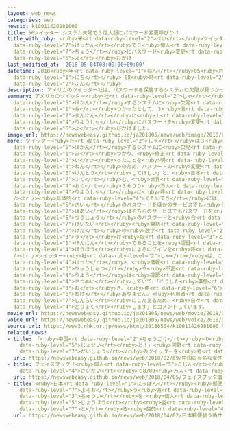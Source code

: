 ```yaml
---
layout: web_news
categories: web
newsid: k10011426981000
title: 米ツイッター システム欠陥で３億人超にパスワード変更呼びかけ
title_with_ruby: <ruby>米<rt data-ruby-level="2">べい</rt></ruby>ツイッター システム<ruby>欠陥<rt
  data-ruby-level="7">けっかん</rt></ruby>で３<ruby>億人<rt data-ruby-level="4">おくにん</rt></ruby><ruby>超<rt
  data-ruby-level="7">ちょう</rt></ruby>にパスワード<ruby>変更<rt data-ruby-level="7">へんこう</rt></ruby><ruby>呼<rt
  data-ruby-level="6">よ</rt></ruby>びかけ
last_modified_at: '2018-05-04T08:09:00+09:00'
datetime: 2018<ruby>年<rt data-ruby-level="1">ねん</rt></ruby>05<ruby>月<rt data-ruby-level="1">がつ</rt></ruby>04<ruby>日<rt
  data-ruby-level="1">にち</rt></ruby> 08<ruby>時<rt data-ruby-level="2">じ</rt></ruby>09<ruby>分<rt
  data-ruby-level="2">ふん</rt></ruby>
description: アメリカのツイッター社は、パスワードを保管するシステムに欠陥が見つかったとして、３億３６００万人に上るすべての利用者にパスワードを変更するよう呼びかけました。
summary: アメリカのツイッター<ruby>社<rt data-ruby-level="2">しゃ</rt></ruby>は、パスワードを<ruby>保管<rt
  data-ruby-level="5">ほかん</rt></ruby>するシステムに<ruby>欠陥<rt data-ruby-level="7">けっかん</rt></ruby>が<ruby>見<rt
  data-ruby-level="1">み</rt></ruby>つかったとして、３<ruby>億<rt data-ruby-level="4">おく</rt></ruby>３６００<ruby>万人<rt
  data-ruby-level="2">まんにん</rt></ruby>に<ruby>上<rt data-ruby-level="1">のぼ</rt></ruby>るすべての<ruby>利用者<rt
  data-ruby-level="4">りようしゃ</rt></ruby>にパスワードを<ruby>変更<rt data-ruby-level="7">へんこう</rt></ruby>するよう<ruby>呼<rt
  data-ruby-level="6">よ</rt></ruby>びかけました。
image_url: https://newswebeasy.github.io/ja201805/news/web/image/2018/05/04/K10011426981_1805040808_1805040809_01_02.jpg
more: ツイッター<ruby>社<rt data-ruby-level="2">しゃ</rt></ruby>は３<ruby>日<rt data-ruby-level="1">にち</rt></ruby>、パスワードを<ruby>保管<rt
  data-ruby-level="5">ほかん</rt></ruby>するシステムに<ruby>欠陥<rt data-ruby-level="7">けっかん</rt></ruby>が<ruby>見<rt
  data-ruby-level="1">み</rt></ruby>つかり、<ruby>修正<rt data-ruby-level="5">しゅうせい</rt></ruby>を<ruby>行<rt
  data-ruby-level="2">い</rt></ruby>ったことを<ruby>明<rt data-ruby-level="2">あき</rt></ruby>らかにしたうえで「<ruby>念<rt
  data-ruby-level="4">ねん</rt></ruby>のため、パスワードの<ruby>変更<rt data-ruby-level="7">へんこう</rt></ruby>を<ruby>検討<rt
  data-ruby-level="6">けんとう</rt></ruby>してほしい」と、<ruby>日本<rt data-ruby-level="7">にっぽん</rt></ruby>を<ruby>含<rt
  data-ruby-level="7">ふく</rt></ruby>む、<ruby>世界<rt data-ruby-level="3">せかい</rt></ruby>の３<ruby>億<rt
  data-ruby-level="4">おく</rt></ruby>３６００<ruby>万人<rt data-ruby-level="2">まんにん</rt></ruby>の<ruby>利用者<rt
  data-ruby-level="4">りようしゃ</rt></ruby>に<ruby>呼<rt data-ruby-level="6">よ</rt></ruby>びかけました。<br
  /><br /><ruby>具体的<rt data-ruby-level="4">ぐたいてき</rt></ruby>には、ツイッターにログインする<ruby>際<rt
  data-ruby-level="5">さい</rt></ruby>のパスワードをほかのサービスでも<ruby>使用<rt data-ruby-level="3">しよう</rt></ruby>している<ruby>場合<rt
  data-ruby-level="2">ばあい</rt></ruby>はそちらのサービスでもパスワードを<ruby>変更<rt data-ruby-level="7">へんこう</rt></ruby>することや、<ruby>通常<rt
  data-ruby-level="5">つうじょう</rt></ruby>のパスワードと<ruby>合<rt data-ruby-level="2">あ</rt></ruby>わせて、<ruby>携帯<rt
  data-ruby-level="7">けいたい</rt></ruby><ruby>電話<rt data-ruby-level="2">でんわ</rt></ruby>で６<ruby>桁<rt
  data-ruby-level="7">けた</rt></ruby>の<ruby>数字<rt data-ruby-level="2">すうじ</rt></ruby>を<ruby>受<rt
  data-ruby-level="3">う</rt></ruby>け<ruby>取<rt data-ruby-level="3">と</rt></ruby>って<ruby>本人<rt
  data-ruby-level="1">ほんにん</rt></ruby>であることを<ruby>認証<rt data-ruby-level="7">にんしょう</rt></ruby>する<ruby>方法<rt
  data-ruby-level="4">ほうほう</rt></ruby>によるログインを<ruby>呼<rt data-ruby-level="6">よ</rt></ruby>びかけています。<br
  /><br />ツイッター<ruby>社<rt data-ruby-level="2">しゃ</rt></ruby>は、これまでの<ruby>調査<rt data-ruby-level="5">ちょうさ</rt></ruby>の<ruby>結果<rt
  data-ruby-level="4">けっか</rt></ruby>、<ruby>情報<rt data-ruby-level="5">じょうほう</rt></ruby>の<ruby>流出<rt
  data-ruby-level="3">りゅうしゅつ</rt></ruby>や<ruby>不正<rt data-ruby-level="4">ふせい</rt></ruby>な<ruby>利用<rt
  data-ruby-level="4">りよう</rt></ruby>は<ruby>確認<rt data-ruby-level="7">かくにん</rt></ruby>されていないと<ruby>説明<rt
  data-ruby-level="4">せつめい</rt></ruby>していて、「こうした<ruby>事態<rt data-ruby-level="5">じたい</rt></ruby>が<ruby>起<rt
  data-ruby-level="3">お</rt></ruby>き、<ruby>申<rt data-ruby-level="6">もう</rt></ruby>し<ruby>訳<rt
  data-ruby-level="6">わけ</rt></ruby>ありません。<ruby>利用者<rt data-ruby-level="4">りようしゃ</rt></ruby>の<ruby>信頼<rt
  data-ruby-level="7">しんらい</rt></ruby>にこたえるため、<ruby>日々<rt data-ruby-level="1">ひび</rt></ruby><ruby>努力<rt
  data-ruby-level="4">どりょく</rt></ruby>します」とコメントしています。
movie_url: https://newswebeasy.github.io/ja201805/news/web/movie/2018/05/04/k10011426981_201805040952_201805041006.mp4
voice_url: https://newswebeasy.github.io/ja201805/news/web/voice/2018/05/04/k10011426981_201805040952_201805041006.mp3
source_url: https://www3.nhk.or.jp/news/html/20180504/k10011426981000.html
related_news:
- title: 「<ruby>中国<rt data-ruby-level="2">ちゅうごく</rt></ruby>の<ruby>有名<rt data-ruby-level="3">ゆうめい</rt></ruby>な<ruby>女性<rt
    data-ruby-level="5">じょせい</rt></ruby>と！」<ruby>河野<rt data-ruby-level="8">こうの</rt></ruby><ruby>外相<rt
    data-ruby-level="7">がいしょう</rt></ruby>のツイッターを<ruby>考<rt data-ruby-level="2">かんが</rt></ruby>えてみた。
  url: https://newswebeasy.github.io/news/web/2018/02/09/中国の有名な女性と河野外相のツイッターを考えてみた
- title: フェイスブック「<ruby>個人<rt data-ruby-level="5">こじん</rt></ruby>データ<ruby>流出<rt data-ruby-level="3">りゅうしゅつ</rt></ruby>は<ruby>最大<rt
    data-ruby-level="4">さいだい</rt></ruby>で8700<ruby>万人<rt data-ruby-level="2">まんにん</rt></ruby>」
  url: https://newswebeasy.github.io/news/web/2018/04/05/フェイスブック個人データ流出は最大で8700万人
- title: <ruby>日本<rt data-ruby-level="1">にっぽん</rt></ruby><ruby>郵便<rt data-ruby-level="6">ゆうびん</rt></ruby><ruby>装<rt
    data-ruby-level="7">よそお</rt></ruby>う<ruby>偽<rt data-ruby-level="7">にせ</rt></ruby>サイトに<ruby>注意<rt
    data-ruby-level="3">ちゅうい</rt></ruby>を <ruby>個人<rt data-ruby-level="5">こじん</rt></ruby><ruby>情報<rt
    data-ruby-level="5">じょうほう</rt></ruby><ruby>盗<rt data-ruby-level="7">ぬす</rt></ruby>み<ruby>取<rt
    data-ruby-level="7">と</rt></ruby>る<ruby>目的<rt data-ruby-level="4">もくてき</rt></ruby>か
  url: https://newswebeasy.github.io/news/web/2018/04/02/日本郵便装う偽サイトに注意を-個人情報盗み取る目的か
...
```

